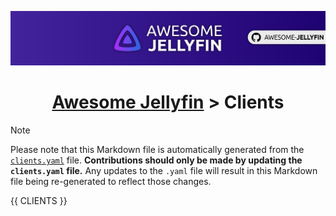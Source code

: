 
<!--
⚠️ WARNING: DO NOT EDIT THIS FILE ⚠️

This Markdown file is auto-generated from the `assets/clients/clients.yaml` file. 
Any manual changes made to this file will be overwritten the next time it is generated. 
To make changes, please edit the `assets/clients/clients.yaml` file and regenerate this Markdown file.
-->

<p align="center">
<img src="assets/banner.png" />
<h1 align="center"><a href="https://github.com/awesome-jellyfin/awesome-jellyfin">Awesome Jellyfin</a> > Clients</h1>
</p>

> [!NOTE]
> Please note that this Markdown file is automatically generated from the [`clients.yaml`](./assets/clients/clients.yaml) file. 
> **Contributions should only be made by updating the `clients.yaml` file.** 
> Any updates to the `.yaml` file will result in this Markdown file being re-generated to reflect those changes.

{{ CLIENTS }}
